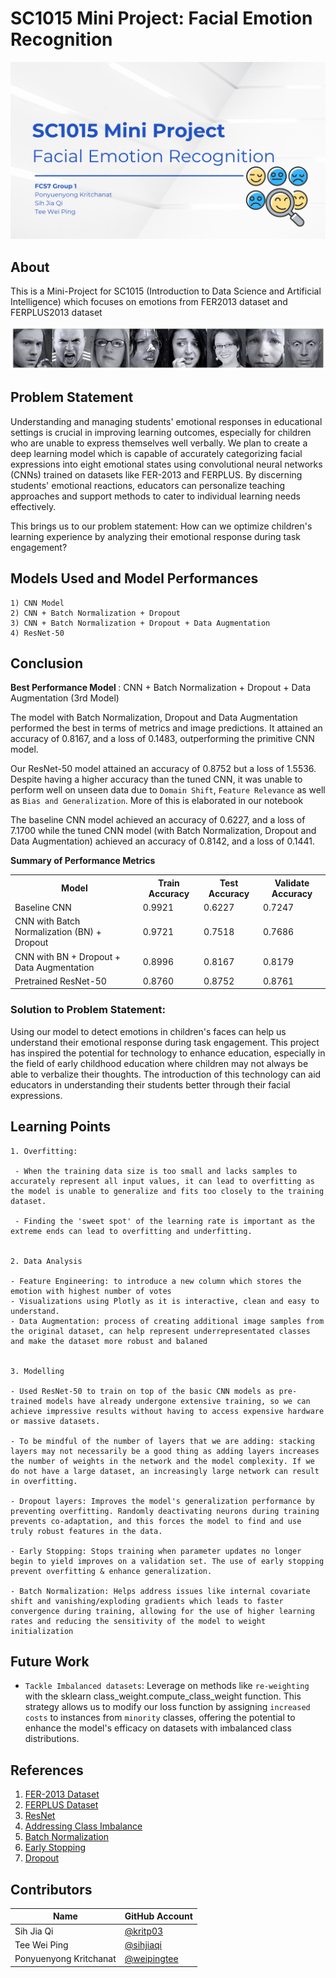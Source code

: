 # SC1015 Mini Project: Facial Emotion Recognition

![alt text](https://github.com/kritp03/SC1015-Mini-Project/blob/main/assets/cover.jpeg)

## About
This is a Mini-Project for SC1015 (Introduction to Data Science and Artificial Intelligence) which focuses on emotions from FER2013 dataset and FERPLUS2013 dataset

![alt text](https://github.com/kritp03/SC1015-Mini-Project/blob/main/assets/emotion_image.png)

## Problem Statement 

Understanding and managing students' emotional responses in educational settings is crucial in improving learning outcomes, especially for children who are unable to express themselves well verbally. We plan to create a deep learning model which is capable of accurately categorizing facial expressions into eight emotional states using convolutional neural networks (CNNs) trained on datasets like FER-2013 and FERPLUS. By discerning students' emotional reactions, educators can personalize teaching approaches and support methods to cater to individual learning needs effectively. 

This brings us to our problem statement: How can we optimize children's learning experience by analyzing their emotional response during task engagement?

## Models Used and Model Performances
    1) CNN Model
    2) CNN + Batch Normalization + Dropout
    3) CNN + Batch Normalization + Dropout + Data Augmentation
    4) ResNet-50
   
## Conclusion
<b>Best Performance Model </b>: CNN + Batch Normalization + Dropout + Data Augmentation (3rd Model)

The model with Batch Normalization, Dropout and Data Augmentation performed the best in terms of metrics and image predictions. It attained an accuracy of 0.8167, and a loss of 0.1483, outperforming the primitive CNN model. 

Our ResNet-50 model attained an accuracy of 0.8752 but a loss of 1.5536. Despite having a higher accuracy than the tuned CNN, it was unable to perform well on unseen data due to `Domain Shift`, `Feature Relevance` as well as `Bias and Generalization`. More of this is elaborated in our notebook 

The baseline CNN model achieved an accuracy of 0.6227, and a loss of 7.1700 while the tuned CNN model (with Batch Normalization, Dropout and Data Augmentation) achieved an accuracy of 0.8142, and a loss of 0.1441.

<b>Summary of Performance Metrics</b>

<table>
  <tr>
    <th>Model</th>
    <th>Train Accuracy</th>
    <th>Test Accuracy</th>
    <th>Validate Accuracy</th>
  </tr>
  <tr>
    <td>Baseline CNN</td>
    <td>0.9921</td>
    <td>0.6227</td>
    <td>0.7247</td>
  </tr>
  <tr>
    <td>CNN with Batch Normalization (BN) + Dropout</td>
    <td>0.9721</td>
    <td>0.7518 </td>
    <td>0.7686</td>
  </tr>
  <tr>
    <td>CNN with BN + Dropout + Data Augmentation</td>
    <td>0.8996</td>
    <td>0.8167</td>
    <td>0.8179</td>
  </tr>
  <tr>
    <td>Pretrained ResNet-50 </td>
    <td>0.8760</td>
    <td>0.8752</td>
    <td>0.8761</td>
  </tr>
</table>


<h3><b>Solution to Problem Statement: </b></h3>

Using our model to detect emotions in children's faces can help us understand their emotional response during task engagement. This project has inspired the potential for technology to enhance education, especially in the field of early childhood education where children may not always be able to verbalize their thoughts. The introduction of this technology can aid educators in understanding their students better through their facial expressions.

## Learning Points

    1. Overfitting: 
    
     - When the training data size is too small and lacks samples to accurately represent all input values, it can lead to overfitting as the model is unable to generalize and fits too closely to the training dataset.
     
     - Finding the 'sweet spot' of the learning rate is important as the extreme ends can lead to overfitting and underfitting.


    2. Data Analysis

    - Feature Engineering: to introduce a new column which stores the emotion with highest number of votes
    - Visualizations using Plotly as it is interactive, clean and easy to understand.
    - Data Augmentation: process of creating additional image samples from the original dataset, can help represent underrepresentated classes and make the dataset more robust and balaned


    3. Modelling

    - Used ResNet-50 to train on top of the basic CNN models as pre-trained models have already undergone extensive training, so we can achieve impressive results without having to access expensive hardware or massive datasets. 

    - To be mindful of the number of layers that we are adding: stacking layers may not necessarily be a good thing as adding layers increases the number of weights in the network and the model complexity. If we do not have a large dataset, an increasingly large network can result in overfitting.

    - Dropout layers: Improves the model's generalization performance by preventing overfitting. Randomly deactivating neurons during training prevents co-adaptation, and this forces the model to find and use truly robust features in the data. 

    - Early Stopping: Stops training when parameter updates no longer begin to yield improves on a validation set. The use of early stopping prevent overfitting & enhance generalization. 

    - Batch Normalization: Helps address issues like internal covariate shift and vanishing/exploding gradients which leads to faster convergence during training, allowing for the use of higher learning rates and reducing the sensitivity of the model to weight initialization

## Future Work
- `Tackle Imbalanced datasets`: Leverage on methods like `re-weighting` with the sklearn class_weight.compute_class_weight function. This strategy allows us to modify our loss function by assigning `increased costs` to instances from `minority` classes, offering the potential to enhance the model's efficacy on datasets with imbalanced class distributions.


## References
1. [FER-2013 Dataset](https://www.kaggle.com/datasets/msambare/fer2013/data)
2. [FERPLUS Dataset](https://www.kaggle.com/datasets/ss1033741293/ferplus)
3. [ResNet](https://towardsdatascience.com/resnets-why-do-they-perform-better-than-classic-convnets-conceptual-analysis-6a9c82e06e53)
4. [Addressing Class Imbalance](https://medium.com/@dudjakmario/addressing-the-problem-of-class-imbalance-part-1-4-9690d9cd41a2)
5. [Batch Normalization](https://www.analyticsvidhya.com/blog/2021/03/introduction-to-batch-normalization/#:~:text=Batch%20normalization%20works%20by%20normalizing,not%20follow%20the%20original%20distribution.)
6. [Early Stopping](https://paperswithcode.com/method/early-stopping#:~:text=Early%20Stopping%20is%20a%20regularization,improves%20on%20a%20validation%20set.)
7. [Dropout](https://machinelearningmastery.com/dropout-for-regularizing-deep-neural-networks/)

## Contributors
| Name | GitHub Account |
| --- | --- |
| Sih Jia Qi | [@kritp03](https://github.com/kritp03) |
| Tee Wei Ping | [@sihjiaqi](https://github.com/sihjiaqi) |
| Ponyuenyong Kritchanat | [@weipingtee](https://github.com/weipingtee) |
